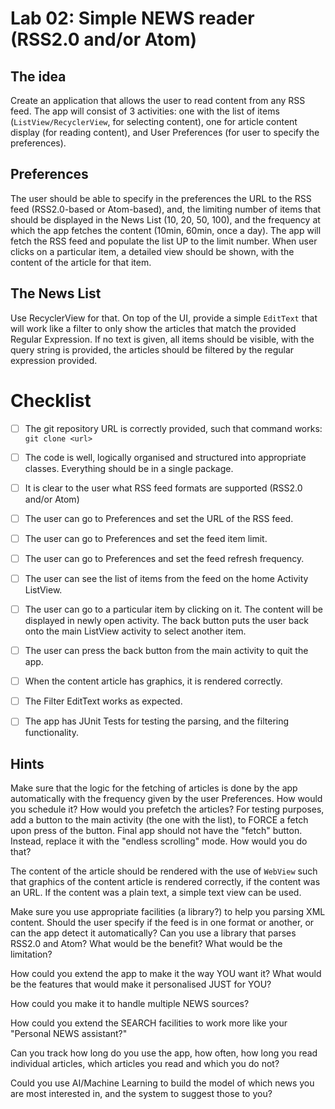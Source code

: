# Lab 02: Simple NEWS reader (RSS2.0 and/or Atom)

## The idea

Create an application that allows the user to read content from any RSS feed. The app will consist of 3 activities: one with the list of items (`ListView/RecyclerView`, for selecting content), one for article content display (for reading content), and User Preferences (for user to specify the preferences). 


## Preferences

The user should be able to specify in the preferences the URL to the RSS feed (RSS2.0-based or Atom-based), and, the limiting number of items that should be displayed in the News List (10, 20, 50, 100), and the frequency at which the app fetches the content (10min, 60min, once a day). The app will fetch the RSS feed and populate the list UP to the limit number. When user clicks on a particular item, a detailed view should be shown, with the content of the article for that item. 


## The News List

Use RecyclerView for that. On top of the UI, provide a simple `EditText` that will work like a filter to only show the articles that match the provided Regular Expression. If no text is given, all items should be visible, with the query string is provided, the articles should be filtered by the regular expression provided.


# Checklist

* [ ] The git repository URL is correctly provided, such that command works: `git clone <url> `
* [ ] The code is well, logically organised and structured into appropriate classes. Everything should be in a single package.
* [ ] It is clear to the user what RSS feed formats are supported (RSS2.0 and/or Atom)
* [ ] The user can go to Preferences and set the URL of the RSS feed.
* [ ] The user can go to Preferences and set the feed item limit.
* [ ] The user can go to Preferences and set the feed refresh frequency.
* [ ] The user can see the list of items from the feed on the home Activity ListView.
* [ ] The user can go to a particular item by clicking on it. The content will be displayed in newly open activity. The back button puts the user back onto the main ListView activity to select another item. 
* [ ] The user can press the back button from the main activity to quit the app. 
* [ ] When the content article has graphics, it is rendered correctly. 
* [ ] The Filter EditText works as expected.
* [ ] The app has JUnit Tests for testing the parsing, and the filtering functionality. 


## Hints

Make sure that the logic for the fetching of articles is done by the app automatically with the frequency given by the user Preferences. How would you schedule it? How would you prefetch the articles? For testing purposes, add a button to the main activity (the one with the list), to FORCE a fetch upon press of the button. Final app should not have the "fetch" button. Instead, replace it with the "endless scrolling" mode. How would you do that?

The content of the article should be rendered with the use of `WebView` such that graphics of the content article is rendered correctly, if the content was an URL. If the content was a plain text, a simple text view can be used.

Make sure you use appropriate facilities (a library?) to help you parsing XML content. Should the user specify if the feed is in one format or another, or can the app detect it automatically? Can you use a library that parses RSS2.0 and Atom? What would be the benefit? What would be the limitation?

How could you extend the app to make it the way YOU want it? What would be the features that would make it personalised JUST for YOU? 

How could you make it to handle multiple NEWS sources? 

How could you extend the SEARCH facilities to work more like your "Personal NEWS assistant?"  

Can you track how long do you use the app, how often, how long you read individual articles, which articles you read and which you do not?

Could you use AI/Machine Learning to build the model of which news you are most interested in, and the system to suggest those to you?